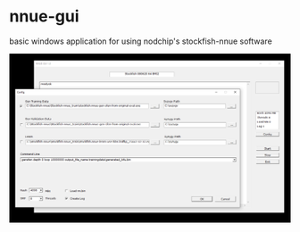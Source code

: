 # nnue-gui
basic windows application for using nodchip's stockfish-nnue software

![alt tag](https://raw.githubusercontent.com/FireFather/nnue-gui/master/nnue-gui.png)
